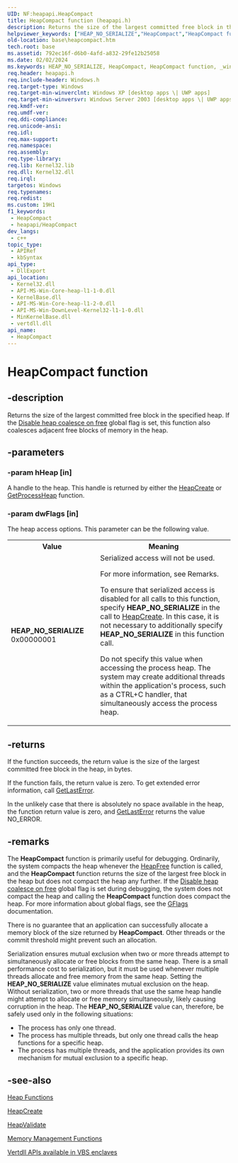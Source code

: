 ```yaml
---
UID: NF:heapapi.HeapCompact
title: HeapCompact function (heapapi.h)
description: Returns the size of the largest committed free block in the specified heap. If the Disable heap coalesce on free global flag is set, this function also coalesces adjacent free blocks of memory in the heap.
helpviewer_keywords: ["HEAP_NO_SERIALIZE","HeapCompact","HeapCompact function","_win32_heapcompact","base.heapcompact","heapapi/HeapCompact","winbase/HeapCompact"]
old-location: base\heapcompact.htm
tech.root: base
ms.assetid: 792ec16f-d6b0-4afd-a832-29fe12b25058
ms.date: 02/02/2024
ms.keywords: HEAP_NO_SERIALIZE, HeapCompact, HeapCompact function, _win32_heapcompact, base.heapcompact, heapapi/HeapCompact, winbase/HeapCompact
req.header: heapapi.h
req.include-header: Windows.h
req.target-type: Windows
req.target-min-winverclnt: Windows XP [desktop apps \| UWP apps]
req.target-min-winversvr: Windows Server 2003 [desktop apps \| UWP apps]
req.kmdf-ver: 
req.umdf-ver: 
req.ddi-compliance: 
req.unicode-ansi: 
req.idl: 
req.max-support: 
req.namespace: 
req.assembly: 
req.type-library: 
req.lib: Kernel32.lib
req.dll: Kernel32.dll
req.irql: 
targetos: Windows
req.typenames: 
req.redist: 
ms.custom: 19H1
f1_keywords:
 - HeapCompact
 - heapapi/HeapCompact
dev_langs:
 - c++
topic_type:
 - APIRef
 - kbSyntax
api_type:
 - DllExport
api_location:
 - Kernel32.dll
 - API-MS-Win-Core-heap-l1-1-0.dll
 - KernelBase.dll
 - API-MS-Win-Core-heap-l1-2-0.dll
 - API-MS-Win-DownLevel-Kernel32-l1-1-0.dll
 - MinKernelBase.dll
 - vertdll.dll
api_name:
 - HeapCompact
---
```


# HeapCompact function

## -description

Returns  the size of the largest committed free block in the specified heap. If the <a href="https://msdn.microsoft.com/library/cc265897.aspx">Disable heap coalesce on free</a> global flag is set, this function also coalesces adjacent free blocks of memory in the heap.

## -parameters

### -param hHeap [in]

A handle to the heap. This handle is returned by either the <a href="/windows/desktop/api/heapapi/nf-heapapi-heapcreate">HeapCreate</a> or <a href="/windows/desktop/api/heapapi/nf-heapapi-getprocessheap">GetProcessHeap</a> function.

### -param dwFlags [in]

The heap access options. This parameter can be the following value.

<table>
<tr>
<th>Value</th>
<th>Meaning</th>
</tr>
<tr>
<td width="40%"><a id="HEAP_NO_SERIALIZE"></a><a id="heap_no_serialize"></a><dl>
<dt><b>HEAP_NO_SERIALIZE</b></dt>
<dt>0x00000001</dt>
</dl>
</td>
<td width="60%">
Serialized access will not be used.

For more information, see Remarks.

To ensure that serialized access is disabled for all calls to this function, specify <b>HEAP_NO_SERIALIZE</b> in the call to <a href="/windows/desktop/api/heapapi/nf-heapapi-heapcreate">HeapCreate</a>. In this case, it is not necessary to additionally specify <b>HEAP_NO_SERIALIZE</b> in this function call.

Do not specify this value when accessing the process heap. The system may create additional threads within the application's process, such as a CTRL+C handler, that simultaneously access the process heap.

</td>
</tr>
</table>

## -returns

If the function succeeds, the return value is the size of the largest committed free block in the heap, in bytes.

If the function fails, the return value is zero. To get extended error information, call <a href="/windows/desktop/api/errhandlingapi/nf-errhandlingapi-getlasterror">GetLastError</a>.

In the unlikely case that there is absolutely no space available in the heap, the function return value is zero, and <a href="/windows/desktop/api/errhandlingapi/nf-errhandlingapi-getlasterror">GetLastError</a> returns the value NO_ERROR.

## -remarks

The <b>HeapCompact</b> function is primarily useful for debugging. Ordinarily, the system compacts the heap whenever the <a href="/windows/desktop/api/heapapi/nf-heapapi-heapfree">HeapFree</a> function is called, and the <b>HeapCompact</b> function returns the size of the largest free block in the heap but does not compact the heap any further. If the <a href="https://msdn.microsoft.com/library/cc265897.aspx">Disable heap coalesce on free</a> global flag is set during debugging, the system does not compact the heap and calling the <b>HeapCompact</b> function does compact the heap.  For more information about global flags, see the <a href="https://msdn.microsoft.com/library/cc265942.aspx">GFlags</a> documentation.

There is no guarantee that an application can successfully allocate a memory block of the size returned by <b>HeapCompact</b>. Other threads or the commit threshold might prevent such an allocation.

Serialization ensures mutual exclusion when two or more threads attempt to simultaneously allocate or free blocks from the same heap. There is a small performance cost to serialization, but it must be used whenever multiple threads allocate and free memory from the same heap. Setting the <b>HEAP_NO_SERIALIZE</b> value eliminates mutual exclusion on the heap. Without serialization, two or more threads that use the same heap handle might attempt to allocate or free memory simultaneously, likely causing corruption in the heap. The <b>HEAP_NO_SERIALIZE</b> value can, therefore, be safely used only in the following situations:

- The process has only one thread.
- The process has multiple threads, but only one thread calls the heap functions for a specific heap.
- The process has multiple threads, and the application provides its own mechanism for mutual exclusion to a specific heap.

## -see-also

[Heap Functions](/windows/win32/Memory/heap-functions)

[HeapCreate](nf-heapapi-heapcreate.md)

[HeapValidate](nf-heapapi-heapvalidate.md)

[Memory Management Functions](/windows/win32/Memory/memory-management-functions)

[Vertdll APIs available in VBS enclaves](/windows/win32/trusted-execution/enclaves-available-in-vertdll)
